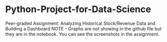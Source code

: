 # Python-Project-for-Data-Science
Peer-graded Assignment: Analyzing Historical Stock/Revenue Data and Building a Dashboard
NOTE - Graphs are not showing in the github file but they are in the notebook. You can see the screenshots in the assignment.
